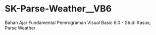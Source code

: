# SK-Parse-Weather__VB6
Bahan Ajar Fundamental Pemrograman Visual Basic 6.0 - Studi Kasus; Parse Weather
